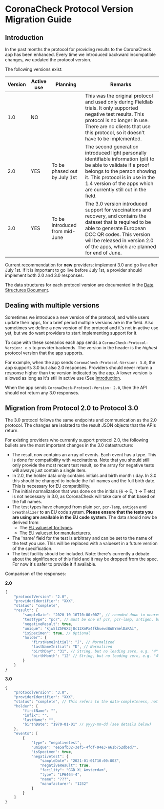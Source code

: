 # CoronaCheck Protocol Version Migration Guide

## Introduction

In the past months the protocol for providing results to the CoronaCheck app has been enhanced. Every time we introduced backward incompatible changes, we updated the protocol version.

The following versions exist:

| Version | Active use | Planning | Remarks |
| --- | --- | --- | --- |
| 1.0 | NO | | This was the original protocol and used only during Fieldlab trials. It only supported negative test results. This protocol is no longer in use. There are no clients that use this protocol, so it doesn't have to be implemented. |
| 2.0 | YES | To be phased out by July 1st | The second generation introduced light personally identifiable information (pii) to be able to validate if a proof belongs to the person showing it. This protocol is in use in the 1.4 version of the apps which are currently still out in the field. |
| 3.0 | YES | To be introduced from mid-June | The 3.0 version introduced support for vaccinations and recovery, and contains the dataset that is required to be able to generate European DCC QR codes. This version will be released in version 2.0 of the apps, which are planned for end of June. |

Current recommendation for **new** providers: implement 3.0 and go live after July 1st. If it is important to go live before July 1st, a provider should implement both 2.0 and 3.0 responses.

The data structures for each protocol version are documented in the [Date Structures Document](data-structures-overview.md).

## Dealing with multiple versions

Sometimes we introduce a new version of the protocol, and while users update their apps, for a brief period multiple versions are in the field. Also sometimes we define a new version of the protocol and it's not in active use yet, but we do want providers to start implementing support for it.

To cope with these scenarios each app sends a `CoronaCheck-Protocol-Version: x.x` to provider backends. The version in the header is the *highest* protocol version that the app supports.

For example, when the app sends `CoronaCheck-Protocol-Version: 3.0`, the app supports 3.0 but also 2.0 responses. Providers should never return a response higher than the version indicated by the app. A lower version is allowed as long as it's still in active use (See [Introduction](#introduction).

When the app sends `CoronaCheck-Protocol-Version: 2.0`, then the API should not return any 3.0 responses.

## Migration from Protocol 2.0 to Protocol 3.0

The 3.0 protocol follows the same endpoints and communication as the 2.0 protocol. The changes are isolated to the result JSON objects that the APIs return.

For existing providers who currently support protocol 2.0, the following bullets are the most important changes in the 3.0 datastructure:

* The result now contains an array of events. Each event has a type. This is done for compatibility with vaccinations. Note that you should still only provide the most recent test result, so the array for negative tests will always just contain a single item.
* In 2.0, the holder data only contains initials and birth month / day. In 3.0 this should be changed to include the full names and the full birth date. This is necessary for EU compatiblility.
* The initial normalization that was done on the initials (é -> E, 't -> T etc) is not necessary in 3.0, as CoronaCheck will take care of that based on the full names.
* The test types have changed from plain `pcr`, `pcr-lamp`, `antigen` and `breathalizer` to an EU code system. **Please ensure that the tests you are using are available in the EU code system**. The data should now be derived from:
    *  The [EU valueset for types](https://github.com/ehn-dcc-development/ehn-dcc-valuesets/blob/main/test-type.json).
    *  The [EU valueset for manufacturers](https://github.com/ehn-dcc-development/ehn-dcc-valuesets/blob/main/test-manf.json).
*  The 'name' field for the test is arbitrary and can be set to the name of the test you use. This will be replaced with a valueset in a future version of the specification.
*  The test facility should be included. Note: there's currently a debate about the significance of this field and it may be dropped from the spec. For now it's safer to provide it if available. 
   
Comparison of the responses:

**2.0**

```javascript
{
    "protocolVersion": "2.0",
    "providerIdentifier": "XXX",
    "status": "complete",
    "result": {
        "sampleDate": "2020-10-10T10:00:00Z", // rounded down to nearest hour
        "testType": "pcr", // must be one of pcr, pcr-lamp, antigen, breath
        "negativeResult": true,
        "unique": "kjwSlZ5F6X2j8c12XmPx4fkhuewdBuEYmelDaRAi",
        "isSpecimen": true, // Optional
        "holder": {
            "firstNameInitial": "J", // Normalized
            "lastNameInitial": "D", // Normalized
            "birthDay": "31", // String, but no leading zero, e.g. "4"
            "birthMonth": "12" // String, but no leading zero, e.g. "4"
        }
    }
}
```

**3.0**

```javascript
{
    "protocolVersion": "3.0",
    "providerIdentifier": "XXX",
    "status": "complete", // This refers to the data-completeness, not test status.
    "holder": {
        "firstName": "",
        "infix": "",
        "lastName": "",
        "birthDate": "1970-01-01" // yyyy-mm-dd (see details below)
    },
    "events": [
        {
            "type": "negativetest",
            "unique": "ee5afb32-3ef5-4fdf-94e3-e61b752dbed7",
            "isSpecimen": true,
            "negativetest": {
                "sampleDate": "2021-01-01T10:00:00Z", 
                "negativeResult": true,
                "facility": "GGD XL Amsterdam",
                "type": "LP6464-4",
                "name": "???",
                "manufacturer": "1232"
            }
        }
    ]    
}
```
